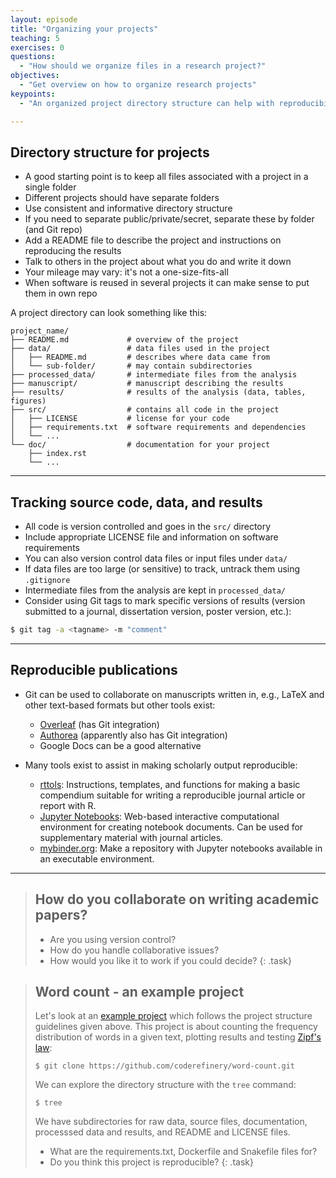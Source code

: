 ```yaml
---
layout: episode
title: "Organizing your projects"
teaching: 5
exercises: 0
questions:
  - "How should we organize files in a research project?"
objectives:
  - "Get overview on how to organize research projects"
keypoints:
  - "An organized project directory structure can help with reproducibility"

---
```


## Directory structure for projects

- A good starting point is to keep all files associated with a project in a single folder
- Different projects should have separate folders
- Use consistent and informative directory structure
- If you need to separate public/private/secret, separate these by folder (and Git repo)
- Add a README file to describe the project and instructions on reproducing the results
- Talk to others in the project about what you do and write it down
- Your mileage may vary: it's not a one-size-fits-all
- When software is reused in several projects it can make sense to put them in own repo

A project directory can look something like this:
```shell
project_name/
├── README.md             # overview of the project
├── data/                 # data files used in the project
│   ├── README.md         # describes where data came from
│   └── sub-folder/       # may contain subdirectories
├── processed_data/       # intermediate files from the analysis
├── manuscript/           # manuscript describing the results
├── results/              # results of the analysis (data, tables, figures)
├── src/                  # contains all code in the project
│   ├── LICENSE           # license for your code
│   ├── requirements.txt  # software requirements and dependencies
│   └── ...
└── doc/                  # documentation for your project
    ├── index.rst
    └── ...
```
---

## Tracking source code, data, and results

- All code is version controlled and goes in the `src/` directory
- Include appropriate LICENSE file and information on software requirements
- You can also version control data files or input files under `data/`
- If data files are too large (or sensitive) to track, untrack them using `.gitignore`
- Intermediate files from the analysis are kept in `processed_data/`
- Consider using Git tags to mark specific versions of results (version
  submitted to a journal, dissertation version, poster version, etc.):
```bash
$ git tag -a <tagname> -m "comment"
```

---

## Reproducible publications

- Git can be used to collaborate on manuscripts written in, e.g., LaTeX and other text-based formats but other tools exist:
  - [Overleaf](https://www.overleaf.com) (has Git integration)
  - [Authorea](https://www.authorea.com) (apparently also has Git integration)
  - Google Docs can be a good alternative

- Many tools exist to assist in making scholarly output reproducible:
  - [rttols](https://github.com/benmarwick/rrtools): Instructions, templates, and functions for making a basic compendium suitable for writing a reproducible journal article or report with R.
  - [Jupyter Notebooks](https://jupyter.org): Web-based interactive 
    computational environment for creating notebook documents. Can be used for 
    supplementary material with journal articles.
  - [mybinder.org](https://mybinder.org): Make a repository with Jupyter 
    notebooks available in an executable environment.

---

> ## How do you collaborate on writing academic papers?
> 
> - Are you using version control?
> - How do you handle collaborative issues?
> - How would you like it to work if you could decide?
{: .task}

> ## Word count - an example project
> 
> Let's look at an [example project](https://github.com/coderefinery/word-count) which follows the project structure guidelines given above. 
> This project is about counting the frequency 
> distribution of words in a given text, plotting results and 
> testing [Zipf's law](https://en.wikipedia.org/wiki/Zipf%27s_law):
> ```shell
> $ git clone https://github.com/coderefinery/word-count.git
> ```
> We can explore the directory structure with the `tree` command:
> ```shell
> $ tree
> ```
> We have subdirectories for raw data, source files, documentation, 
> processsed data and results, and README and LICENSE files. 
> - What are the requirements.txt, Dockerfile and Snakefile files for?
> - Do you think this project is reproducible?
{: .task}

